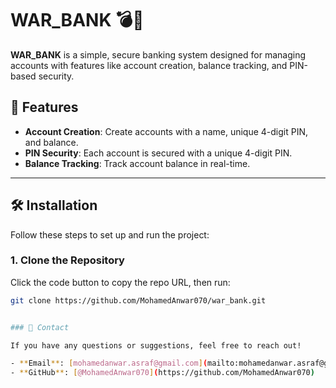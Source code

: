 # WAR_BANK 💣🏦

**WAR_BANK** is a simple, secure banking system designed for managing accounts with features like account creation, balance tracking, and PIN-based security.

## 🌟 Features

- **Account Creation**: Create accounts with a name, unique 4-digit PIN, and balance.
- **PIN Security**: Each account is secured with a unique 4-digit PIN.
- **Balance Tracking**: Track account balance in real-time.

---

## 🛠️ Installation

Follow these steps to set up and run the project:

### 1. Clone the Repository

Click the code button to copy the repo URL, then run:

```bash
git clone https://github.com/MohamedAnwar070/war_bank.git


### 📧 Contact

If you have any questions or suggestions, feel free to reach out!

- **Email**: [mohamedanwar.asraf@gmail.com](mailto:mohamedanwar.asraf@gmail.com)  
- **GitHub**: [@MohamedAnwar070](https://github.com/MohamedAnwar070)

